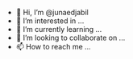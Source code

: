 - 👋 Hi, I’m @junaedjabil
- 👀 I’m interested in ...
- 🌱 I’m currently learning ...
- 💞️ I’m looking to collaborate on ...
- 📫 How to reach me ...

<!---
junaedjabil/junaedjabil is a ✨ special ✨ repository because its `README.md` (this file) appears on your GitHub profile.
You can click the Preview link to take a look at your changes.
--->
